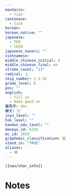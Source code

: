 ```yaml
---
mandarin:
  - tián
cantonese:
  - tin4
korean:
korean_native: ""
japanese:
  - TEN
  - CHIN
japanese_nanori: ""
vietnamese:
middle_chinese_initial: d
middle_chinese_final: en
stroke_count: "13"
radical: 土
skip_number: 1-3-10
grade_level: 6
pos: ""
english:
  - fill in
  - make good on
羅馬字: den
韓文: 던
joyo_level: ""
hsk_level: ""
hanmun_edu_level: ""
danayo_id: 6316
mc_id: 2019
graphemic_classification: 眞
stand_in: "TRUE"
aliases:
  - 塡
---
```

```meta-bind-embed
[[nav/char_info]]
```

# Notes
